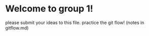 <h1>Welcome to group 1!</h1>

please submit your ideas to this file. practice the git flow! (notes in gitflow.md)
